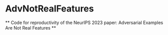 # AdvNotRealFeatures
** Code for reproductivity of the NeurIPS 2023 paper: Adversarial Examples Are Not Real Features **
